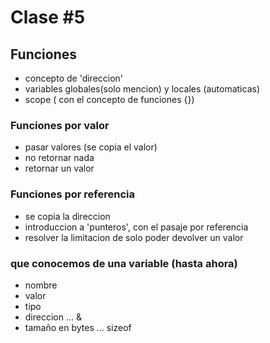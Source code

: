 # Clase #5

## Funciones

* concepto de 'direccion'
* variables globales(solo mencion) y locales (automaticas)
* scope ( con el concepto de funciones {})

### Funciones por valor

* pasar valores (se copia el valor)
* no retornar nada
* retornar un valor

### Funciones por referencia

* se copia la direccion
* introduccion a 'punteros', con el pasaje por referencia
* resolver la limitacion de solo poder devolver un valor

### que conocemos de una variable (hasta ahora)

* nombre
* valor
* tipo
* direccion ... &
* tamaño en bytes ... sizeof


